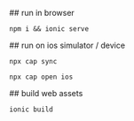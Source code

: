 
## run in browser

`npm i && ionic serve`

## run on ios simulator / device

`npx cap sync`

`npx cap open ios`

## build web assets

`ionic build`
